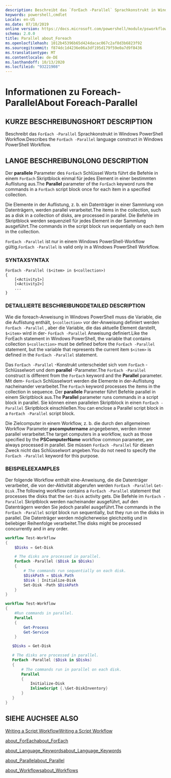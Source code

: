 ```yaml
---
description: Beschreibt das `ForEach -Parallel` Sprachkonstrukt in Windows PowerShell Workflow.
keywords: powershell,cmdlet
Locale: en-US
ms.date: 07/10/2019
online version: https://docs.microsoft.com/powershell/module/psworkflow/about/about_foreach-parallel?view=powershell-5.1&WT.mc_id=ps-gethelp
schema: 2.0.0
title: Parallel about_Foreach
ms.openlocfilehash: 1012b45396b65d424dacac067c2af8d3b6823f92
ms.sourcegitcommit: f874dc1d4236e06a3df195d179f59e0a7d9f8436
ms.translationtype: MT
ms.contentlocale: de-DE
ms.lasthandoff: 10/13/2020
ms.locfileid: "93221908"
---
```

# <a name="about-foreach-parallel"></a><span data-ttu-id="881c7-104">Informationen zu Foreach-Parallel</span><span class="sxs-lookup"><span data-stu-id="881c7-104">About Foreach-Parallel</span></span>

## <a name="short-description"></a><span data-ttu-id="881c7-105">KURZE BESCHREIBUNG</span><span class="sxs-lookup"><span data-stu-id="881c7-105">SHORT DESCRIPTION</span></span>
<span data-ttu-id="881c7-106">Beschreibt das `ForEach -Parallel` Sprachkonstrukt in Windows PowerShell Workflow.</span><span class="sxs-lookup"><span data-stu-id="881c7-106">Describes the `ForEach -Parallel` language construct in Windows PowerShell Workflow.</span></span>

## <a name="long-description"></a><span data-ttu-id="881c7-107">LANGE BESCHREIBUNG</span><span class="sxs-lookup"><span data-stu-id="881c7-107">LONG DESCRIPTION</span></span>

<span data-ttu-id="881c7-108">Der **parallele** Parameter des `ForEach` Schlüssel Worts führt die Befehle in einem `ForEach` Skriptblock einmal für jedes Element in einer bestimmten Auflistung aus.</span><span class="sxs-lookup"><span data-stu-id="881c7-108">The **Parallel** parameter of the `ForEach` keyword runs the commands in a `ForEach` script block once for each item in a specified collection.</span></span>

<span data-ttu-id="881c7-109">Die Elemente in der Auflistung, z. b. ein Datenträger in einer Sammlung von Datenträgern, werden parallel verarbeitet.</span><span class="sxs-lookup"><span data-stu-id="881c7-109">The items in the collection, such as a disk in a collection of disks, are processed in parallel.</span></span> <span data-ttu-id="881c7-110">Die Befehle im Skriptblock werden sequenziell für jedes Element in der Sammlung ausgeführt.</span><span class="sxs-lookup"><span data-stu-id="881c7-110">The commands in the script block run sequentially on each item in the collection.</span></span>

<span data-ttu-id="881c7-111">`ForEach -Parallel` ist nur in einem Windows PowerShell-Workflow gültig.</span><span class="sxs-lookup"><span data-stu-id="881c7-111">`ForEach -Parallel` is valid only in a Windows PowerShell Workflow.</span></span>

### <a name="syntax"></a><span data-ttu-id="881c7-112">SYNTAX</span><span class="sxs-lookup"><span data-stu-id="881c7-112">SYNTAX</span></span>

```
ForEach -Parallel ($<item> in $<collection>)
{
    [<Activity1>]
    [<Activity2>]
    ...
}
```

### <a name="detailed-description"></a><span data-ttu-id="881c7-113">DETAILLIERTE BESCHREIBUNG</span><span class="sxs-lookup"><span data-stu-id="881c7-113">DETAILED DESCRIPTION</span></span>

<span data-ttu-id="881c7-114">Wie die foreach-Anweisung in Windows PowerShell muss die Variable, die die Auflistung enthält, `$<collection>` vor der-Anweisung definiert werden `ForEach -Parallel` , aber die Variable, die das aktuelle Element darstellt, `$<item>` wird in der- `ForEach -Parallel` Anweisung definiert.</span><span class="sxs-lookup"><span data-stu-id="881c7-114">Like the ForEach statement in Windows PowerShell, the variable that contains collection `$<collection>` must be defined before the `ForEach -Parallel` statement, but the variable that represents the current item `$<item>` is defined in the `ForEach -Parallel` statement.</span></span>

<span data-ttu-id="881c7-115">Das `ForEach -Parallel` -Konstrukt unterscheidet sich vom `ForEach` -Schlüsselwort und dem **parallel** -Parameter.</span><span class="sxs-lookup"><span data-stu-id="881c7-115">The `ForEach -Parallel` construct is different from the `ForEach` keyword and the **Parallel** parameter.</span></span> <span data-ttu-id="881c7-116">Mit dem- `ForEach` Schlüsselwort werden die Elemente in der-Auflistung nacheinander verarbeitet.</span><span class="sxs-lookup"><span data-stu-id="881c7-116">The `ForEach` keyword processes the items in the collection in sequence.</span></span> <span data-ttu-id="881c7-117">Der **parallele** Parameter führt Befehle parallel in einem Skriptblock aus.</span><span class="sxs-lookup"><span data-stu-id="881c7-117">The **Parallel** parameter runs commands in a script block in parallel.</span></span> <span data-ttu-id="881c7-118">Sie können einen parallelen Skriptblock in einen `ForEach -Parallel` Skriptblock einschließen.</span><span class="sxs-lookup"><span data-stu-id="881c7-118">You can enclose a Parallel script block in a `ForEach -Parallel` script block.</span></span>

<span data-ttu-id="881c7-119">Die Zielcomputer in einem Workflow, z. b. die durch den allgemeinen Workflow Parameter **pscomputername** angegebenen, werden immer parallel verarbeitet.</span><span class="sxs-lookup"><span data-stu-id="881c7-119">The target computers in a workflow, such as those specified by the **PSComputerName** workflow common parameter, are always processed in parallel.</span></span>
<span data-ttu-id="881c7-120">Sie müssen `ForEach -Parallel` für diesen Zweck nicht das Schlüsselwort angeben.</span><span class="sxs-lookup"><span data-stu-id="881c7-120">You do not need to specify the `ForEach -Parallel` keyword for this purpose.</span></span>

### <a name="examples"></a><span data-ttu-id="881c7-121">BEISPIELE</span><span class="sxs-lookup"><span data-stu-id="881c7-121">EXAMPLES</span></span>

<span data-ttu-id="881c7-122">Der folgende Workflow enthält eine-Anweisung, die die Datenträger verarbeitet, die von der-Aktivität abgerufen werden `ForEach -Parallel` `Get-Disk` .</span><span class="sxs-lookup"><span data-stu-id="881c7-122">The following workflow contains a `ForEach -Parallel` statement that processes the disks that the `Get-Disk` activity gets.</span></span> <span data-ttu-id="881c7-123">Die Befehle im `ForEach -Parallel` Skriptblock werden nacheinander ausgeführt, auf den Datenträgern werden Sie jedoch parallel ausgeführt.</span><span class="sxs-lookup"><span data-stu-id="881c7-123">The commands in the `ForEach -Parallel` script block run sequentially, but they run on the disks in parallel.</span></span> <span data-ttu-id="881c7-124">Die Datenträger werden möglicherweise gleichzeitig und in beliebiger Reihenfolge verarbeitet.</span><span class="sxs-lookup"><span data-stu-id="881c7-124">The disks might be processed concurrently and in any order.</span></span>

```powershell
workflow Test-Workflow
{
    $Disks = Get-Disk

    # The disks are processed in parallel.
    ForEach -Parallel ($Disk in $Disks)
    {
        # The commands run sequentially on each disk.
        $DiskPath = $Disk.Path
        $Disk | Initialize-Disk
        Set-Disk -Path $DiskPath
    }
}

workflow Test-Workflow
{
    #Run commands in parallel.
    Parallel
    {
        Get-Process
        Get-Service
    }

   $Disks = Get-Disk

   # The disks are processed in parallel.
   ForEach -Parallel ($Disk in $Disks)
   {
       # The commands run in parallel on each disk.
       Parallel
       {
           Initialize-Disk
           InlineScript {.\Get-DiskInventory}
       }
   }
}
```

## <a name="see-also"></a><span data-ttu-id="881c7-125">SIEHE AUCH</span><span class="sxs-lookup"><span data-stu-id="881c7-125">SEE ALSO</span></span>

[<span data-ttu-id="881c7-126">Writing a Script Workflow</span><span class="sxs-lookup"><span data-stu-id="881c7-126">Writing a Script Workflow</span></span>](/previous-versions/powershell/scripting/developer/workflow/creating-a-workflow-by-using-a-windows-powershell-script)

[<span data-ttu-id="881c7-127">about_ForEach</span><span class="sxs-lookup"><span data-stu-id="881c7-127">about_ForEach</span></span>](../../Microsoft.PowerShell.Core/About/about_ForEach.md)

[<span data-ttu-id="881c7-128">about_Language_Keywords</span><span class="sxs-lookup"><span data-stu-id="881c7-128">about_Language_Keywords</span></span>](../../Microsoft.PowerShell.Core/About/about_Language_Keywords.md)

[<span data-ttu-id="881c7-129">about_Parallel</span><span class="sxs-lookup"><span data-stu-id="881c7-129">about_Parallel</span></span>](about_Parallel.md)

[<span data-ttu-id="881c7-130">about_Workflows</span><span class="sxs-lookup"><span data-stu-id="881c7-130">about_Workflows</span></span>](about_Workflows.md)
